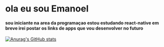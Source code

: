 # ola eu sou Emanoel
#### sou iniciante na area da programaçao estou estudando react-native em breve irei postar os links de apps que vou desenvolver no futuro

[![Anurag's GitHub stats](https://github-readme-stats.vercel.app/api?Emanoelllima-dev=anuraghazra)](https://github.com/anuraghazra/github-readme-stats)
